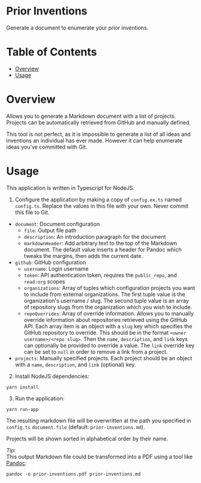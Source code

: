# Prior Inventions
Generate a document to enumerate your prior inventions.

# Table of Contents
- [Overview](#overview)
- [Usage](#usage)

# Overview
Allows you to generate a Markdown document with a list of projects. Projects can be automatically retrieved from GitHub and manually defined.

This tool is not perfect, as it is impossible to generate a list of all ideas and inventions an individual has ever made. However it can help enumerate ideas you've committed with Git.

# Usage
This application is written in Typescript for NodeJS.

1. Configure the application by making a copy of `config.ex.ts` named `config.ts`. Replace the values in this file with your own. Never commit this file to Git.
  - `document`: Document configuration
    - `file`: Output file path
    - `description`: An introduction paragraph for the document
    - `markdownHeader`: Add arbitrary text to the top of the Markdown document. The default value inserts a header for Pandoc which tweaks the margins, then adds the current date.
  - `github`: GitHub configuration
    - `username`: Login username
    - `token`: API authentication token, requires the `public_repo`, and `read:org` scopes
    - `organizations`: Array of tuples which configuration projects you want to include from external organizations. The first tuple value is the organization's username / slug. The second tuple value is an array of repository slugs from the organization which you wish to include.
    - `repoOverrides`: Array of override information. Allows you to manually override information about repositories retrieved using the GitHub API. Each array item is an object with a `slug` key which specifies the GitHub repository to override. This should be in the format `<owner username>/<repo slug>`. Then the `name`, `description`, and `link` keys can optionally be provided to override a value. The `link` override key can be set to `null` in order to remove a link from a project.
  - `projects`: Manually specified projects. Each project should be an object with a `name`, `description`, and `link` (optional) key.
2. Install NodeJS dependencies:
  ```
  yarn install
  ```
3. Run the application:
  ```
  yarn run-app
  ```
  The resulting markdown file will be overwritten at the path you specified in `config.ts` `document.file` (default: `prior-inventions.md`). 
  
Projects will be shown sorted in alphabetical order by their name.

_Tip_:  
This output Markdown file could be transformed into a PDF using a tool like [Pandoc](https://pandoc.org/):

```
pandoc -o prior-inventions.pdf prior-inventions.md
```
